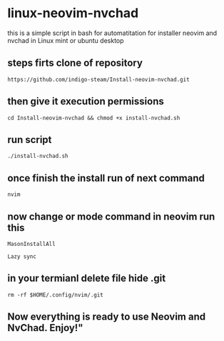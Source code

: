 # linux-neovim-nvchad
this is a simple script in bash for automatitation for installer neovim and nvchad in Linux mint or ubuntu desktop
## steps firts clone of repository 
<pre><code>https://github.com/indigo-steam/Install-neovim-nvchad.git</code></pre>
## then give it execution permissions
<pre><code>cd Install-neovim-nvchad && chmod +x install-nvchad.sh</code></pre>
## run script
<pre><code>./install-nvchad.sh</code></pre>
## once finish the install run of next command 
<pre><code>nvim</code></pre>
## now change or mode command in neovim run this 
<pre><code>MasonInstallAll</pre></code>

<pre><code>Lazy sync</pre></code>
## in your termianl delete file hide .git
<pre><code>rm -rf $HOME/.config/nvim/.git</pre></code>
## Now everything is ready to use Neovim and NvChad. Enjoy!"

